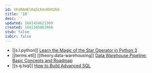 ```yaml
---
id: VFaRAHElKq5LKmsN942bS
title: '18'
desc: ''
updated: 1641454621369
created: 1641105063968
stub: false
isDir: false
---
```


- [[s.l.python]] [Learn the Magic of the Star Operator in Python 3](https://python.plainenglish.io/learn-the-magic-of-the-star-operator-in-python-3-b13804abe966)
- [[terms.etl]] [[theory.data-warehousing]] [Data Warehouse Pipeline: Basic Concepts and Roadmap](https://towardsdatascience.com/building-a-data-warehouse-pipeline-basic-concepts-roadmap-d14032890ab6)
- [[s.q.tsql]] [How to Build Advanced SQL](https://betterprogramming.pub/how-to-build-advanced-sql-798d615ba323)

